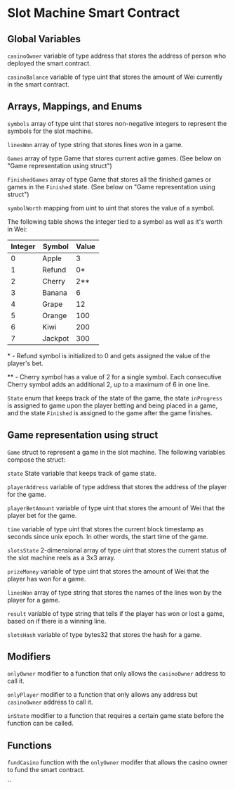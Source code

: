 # Slot Machine Smart Contract

## Global Variables
`casinoOwner` variable of type address that stores the address of person who deployed the smart contract.

`casinoBalance` variable of type uint that stores the amount of Wei currently in the smart contract.

## Arrays, Mappings, and Enums

`symbols` array of type uint that stores non-negative integers to represent the symbols for the slot machine.

`linesWon` array of type string that stores lines won in a game.

`Games` array of type Game that stores current active games. (See below on "Game representation using struct")

`FinishedGames` array of type Game that stores all the finished games or games in the `Finished` state. (See below on "Game representation using struct")

`symbolWorth` mapping from uint to uint that stores the value of a symbol.

The following table shows the integer tied to a symbol as well as it's worth in Wei:

| Integer | Symbol  | Value |
| ------- | ------- | ----- |
| 0       | Apple   | 3     |
| 1       | Refund  | 0*    |
| 2       | Cherry  | 2**   |
| 3       | Banana  | 6     |
| 4       | Grape   | 12    |
| 5       | Orange  | 100   |
| 6       | Kiwi    | 200   |
| 7       | Jackpot | 300   |

\* - Refund symbol is initialized to 0 and gets assigned the value of the player's bet.

\*\* - Cherry symbol has a value of 2 for a single symbol. Each consecutive Cherry symbol adds an additional 2, up to a maximum of 6 in one line.

`State` enum that keeps track of the state of the game, the state `inProgress` is assigned to game upon the player betting and being placed in a game, and the state `Finished` is assigned to the game after the game finishes.

## Game representation using struct

`Game` struct to represent a game in the slot machine. The following variables compose the struct:

`state` State variable that keeps track of game state.

`playerAddress` variable of type address that stores the address of the player for the game.

`playerBetAmount` variable of type uint that stores the amount of Wei that the player bet for the game.

`time` variable of type uint that stores the current block timestamp as seconds since unix epoch. In other words, the start time of the game.

`slotsState` 2-dimensional array of type uint that stores the current status of the slot machine reels as a 3x3 array.

`prizeMoney` variable of type uint that stores the amount of Wei that the player has won for a game.

`linesWon` array of type string that stores the names of the lines won by the player for a game.

`result` variable of type string that tells if the player has won or lost a game, based on if there is a winning line.

`slotsHash` variable of type bytes32 that stores the hash for a game.

## Modifiers

`onlyOwner` modifier to a function that only allows the `casinoOwner` address to call it.

`onlyPlayer` modifier to a function that only allows any address but `casinoOwner` address to call it.

`inState` modifier to a function that requires a certain game state before the function can be called.

## Functions

`fundCasino` function with the `onlyOwner` modifer that allows the casino owner to fund the smart contract.

``
